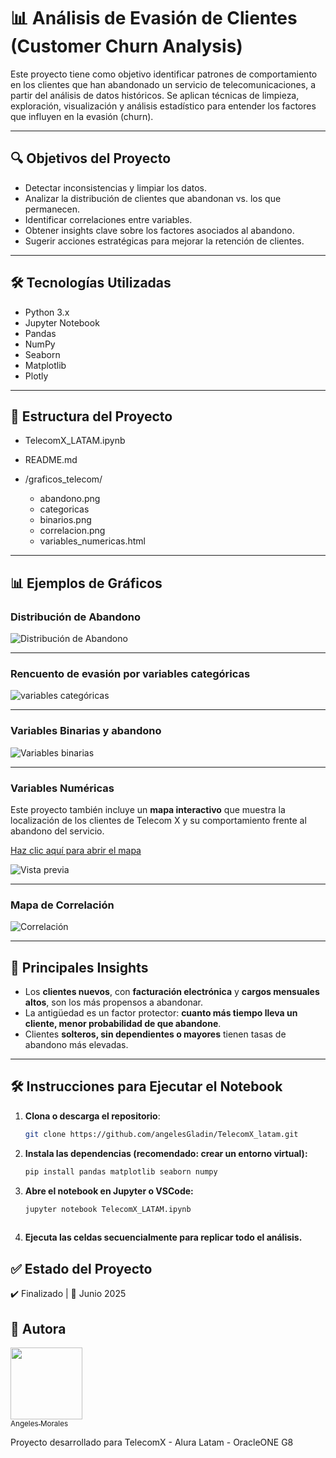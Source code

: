 # 📊 Análisis de Evasión de Clientes (Customer Churn Analysis)

Este proyecto tiene como objetivo identificar patrones de comportamiento en los clientes que han abandonado un servicio de telecomunicaciones, a partir del análisis de datos históricos. Se aplican técnicas de limpieza, exploración, visualización y análisis estadístico para entender los factores que influyen en la evasión (churn).

---

## 🔍 Objetivos del Proyecto

- Detectar inconsistencias y limpiar los datos.
- Analizar la distribución de clientes que abandonan vs. los que permanecen.
- Identificar correlaciones entre variables.
- Obtener insights clave sobre los factores asociados al abandono.
- Sugerir acciones estratégicas para mejorar la retención de clientes.

---

## 🛠️ Tecnologías Utilizadas

- Python 3.x
- Jupyter Notebook
- Pandas
- NumPy
- Seaborn
- Matplotlib
- Plotly

---

## 📂 Estructura del Proyecto

+ TelecomX_LATAM.ipynb
  
+ README.md
  
+ /graficos_telecom/ 
   - abandono.png
   - categoricas
   - binarios.png
   - correlacion.png
   - variables_numericas.html




---

## 📊 Ejemplos de Gráficos

### Distribución de Abandono
![Distribución de Abandono](https://github.com/user-attachments/assets/15d6f3b3-1e81-4097-a2ba-8a1f1c0759e7)


---

### Rencuento de evasión por variables categóricas
![variables categóricas](https://github.com/user-attachments/assets/7211923f-9c99-49ad-8bfb-3e180d8129de)


---

### Variables Binarias y abandono
![Variables binarias](https://github.com/user-attachments/assets/09fe3cb8-15f2-4492-9f55-074017d72b68)

---
### Variables Numéricas
Este proyecto también incluye un **mapa interactivo** que muestra la localización de los clientes de Telecom X y su comportamiento frente al abandono del servicio.

[Haz clic aquí para abrir el mapa](https://github.com/angelesGladin/TelecomX_latam/blob/main/graficos_telecom/variables_numericas.html)


![Vista previa](https://github.com/user-attachments/assets/062f785a-1c10-4c3e-bf01-0f0e5f33bf82)


---

### Mapa de Correlación
![Correlación](https://github.com/user-attachments/assets/02a1b8e0-9890-4039-bb3f-0a49c32d60fa)



---

## 🧠 Principales Insights

- Los **clientes nuevos**, con **facturación electrónica** y **cargos mensuales altos**, son los más propensos a abandonar.
- La antigüedad es un factor protector: **cuanto más tiempo lleva un cliente, menor probabilidad de que abandone**.
- Clientes **solteros, sin dependientes o mayores** tienen tasas de abandono más elevadas.

---

## 🛠️ Instrucciones para Ejecutar el Notebook

1. **Clona o descarga el repositorio**:
   ```bash
   git clone https://github.com/angelesGladin/TelecomX_latam.git

2. **Instala las dependencias (recomendado: crear un entorno virtual):**
   ```bash
   pip install pandas matplotlib seaborn numpy
   
3. **Abre el notebook en Jupyter o VSCode:**
   ```bash
   jupyter notebook TelecomX_LATAM.ipynb
  
4. **Ejecuta las celdas secuencialmente para replicar todo el análisis.**


## ✅ Estado del Proyecto

✔️ Finalizado | 📅 Junio 2025


## :bow: Autora

[<img src="https://avatars.githubusercontent.com/u/160809137?s=400&u=53819c9e0bceb756b1c959b51623021829b0f8ae&v=4" width=115><br><sub>Angeles Morales</sub>](https://github.com/angelesGladin) 

Proyecto desarrollado para TelecomX - Alura Latam - OracleONE G8
